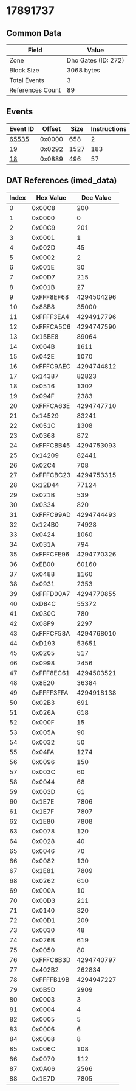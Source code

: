 # 17891737

## Common Data

| Field            | Value               |
|------------------|---------------------|
| Zone             | Dho Gates (ID: 272) |
| Block Size       | 3068 bytes          |
| Total Events     | 3                   |
| References Count | 89                  |

## Events

| Event ID            | Offset   |   Size |   Instructions |
|---------------------|----------|--------|----------------|
| [65535](./65535.md) | 0x0000   |    658 |              2 |
| [19](./19.md)       | 0x0292   |   1527 |            183 |
| [18](./18.md)       | 0x0889   |    496 |             57 |

## DAT References (imed_data)

|   Index | Hex Value   |   Dec Value |
|---------|-------------|-------------|
|       0 | 0x00C8      |         200 |
|       1 | 0x0000      |           0 |
|       2 | 0x00C9      |         201 |
|       3 | 0x0001      |           1 |
|       4 | 0x002D      |          45 |
|       5 | 0x0002      |           2 |
|       6 | 0x001E      |          30 |
|       7 | 0x00D7      |         215 |
|       8 | 0x001B      |          27 |
|       9 | 0xFFF8EF68  |  4294504296 |
|      10 | 0x88B8      |       35000 |
|      11 | 0xFFFF3EA4  |  4294917796 |
|      12 | 0xFFFCA5C6  |  4294747590 |
|      13 | 0x15BE8     |       89064 |
|      14 | 0x064B      |        1611 |
|      15 | 0x042E      |        1070 |
|      16 | 0xFFFC9AEC  |  4294744812 |
|      17 | 0x14387     |       82823 |
|      18 | 0x0516      |        1302 |
|      19 | 0x094F      |        2383 |
|      20 | 0xFFFCA63E  |  4294747710 |
|      21 | 0x14529     |       83241 |
|      22 | 0x051C      |        1308 |
|      23 | 0x0368      |         872 |
|      24 | 0xFFFCBB45  |  4294753093 |
|      25 | 0x14209     |       82441 |
|      26 | 0x02C4      |         708 |
|      27 | 0xFFFCBC23  |  4294753315 |
|      28 | 0x12D44     |       77124 |
|      29 | 0x021B      |         539 |
|      30 | 0x0334      |         820 |
|      31 | 0xFFFC99AD  |  4294744493 |
|      32 | 0x124B0     |       74928 |
|      33 | 0x0424      |        1060 |
|      34 | 0x031A      |         794 |
|      35 | 0xFFFCFE96  |  4294770326 |
|      36 | 0xEB00      |       60160 |
|      37 | 0x0488      |        1160 |
|      38 | 0x0931      |        2353 |
|      39 | 0xFFFD00A7  |  4294770855 |
|      40 | 0xD84C      |       55372 |
|      41 | 0x030C      |         780 |
|      42 | 0x08F9      |        2297 |
|      43 | 0xFFFCF58A  |  4294768010 |
|      44 | 0xD193      |       53651 |
|      45 | 0x0205      |         517 |
|      46 | 0x0998      |        2456 |
|      47 | 0xFFF8EC61  |  4294503521 |
|      48 | 0x8E20      |       36384 |
|      49 | 0xFFFF3FFA  |  4294918138 |
|      50 | 0x02B3      |         691 |
|      51 | 0x026A      |         618 |
|      52 | 0x000F      |          15 |
|      53 | 0x005A      |          90 |
|      54 | 0x0032      |          50 |
|      55 | 0x04FA      |        1274 |
|      56 | 0x0096      |         150 |
|      57 | 0x003C      |          60 |
|      58 | 0x0044      |          68 |
|      59 | 0x003D      |          61 |
|      60 | 0x1E7E      |        7806 |
|      61 | 0x1E7F      |        7807 |
|      62 | 0x1E80      |        7808 |
|      63 | 0x0078      |         120 |
|      64 | 0x0028      |          40 |
|      65 | 0x0046      |          70 |
|      66 | 0x0082      |         130 |
|      67 | 0x1E81      |        7809 |
|      68 | 0x0262      |         610 |
|      69 | 0x000A      |          10 |
|      70 | 0x00D3      |         211 |
|      71 | 0x0140      |         320 |
|      72 | 0x00D1      |         209 |
|      73 | 0x0030      |          48 |
|      74 | 0x026B      |         619 |
|      75 | 0x0050      |          80 |
|      76 | 0xFFFC8B3D  |  4294740797 |
|      77 | 0x402B2     |      262834 |
|      78 | 0xFFFFB19B  |  4294947227 |
|      79 | 0x0B5D      |        2909 |
|      80 | 0x0003      |           3 |
|      81 | 0x0004      |           4 |
|      82 | 0x0005      |           5 |
|      83 | 0x0006      |           6 |
|      84 | 0x0008      |           8 |
|      85 | 0x006C      |         108 |
|      86 | 0x0070      |         112 |
|      87 | 0x0A06      |        2566 |
|      88 | 0x1E7D      |        7805 |
